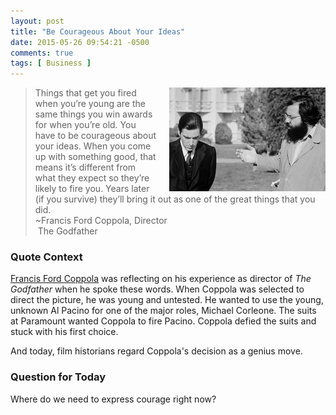 ```yaml
---
layout: post
title: "Be Courageous About Your Ideas"
date: 2015-05-26 09:54:21 -0500
comments: true
tags: [ Business ]
---
```

<img style="margin-left:20px" src="/images/godfather_pacino_coppola.jpg" alt="Godfather: Pacino and Coppola" align="right">

>Things that get you fired when you’re young are the same things you win awards for when you’re old. You have to be courageous about your ideas. When you come up with something good, that means it’s different from what they expect so they’re likely to fire you. Years later (if you survive) they’ll bring it out as one of the great things that you did. <br/>~Francis Ford Coppola, Director<br/>&nbsp;The Godfather

<!--more-->

### Quote Context

[Francis Ford Coppola](http://www.imdb.com/name/nm0000338/) was reflecting on his experience as director of _The Godfather_ when he spoke these words. When Coppola was selected to direct the picture, he was young and untested. He wanted to use the young, unknown Al Pacino for one of the major roles, Michael Corleone. The suits at Paramount wanted Coppola to fire Pacino. Coppola defied the suits and stuck with his first choice. 

And today, film historians regard Coppola's decision as a genius move.

### Question for Today

Where do we need to express courage right now?
